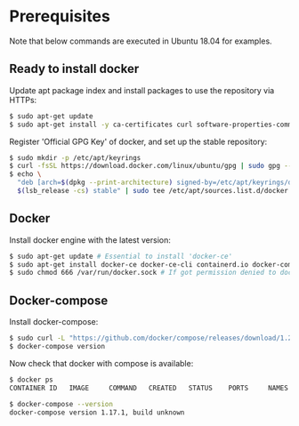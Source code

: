 # Prerequisites

Note that below commands are executed in Ubuntu 18.04 for examples.

## Ready to install docker

Update apt package index and install packages to use the repository via HTTPs:

```bash
$ sudo apt-get update
$ sudo apt-get install -y ca-certificates curl software-properties-common apt-transport-https gnupg lsb-release
```

Register 'Official GPG Key' of docker, and set up the stable repository:

```bash
$ sudo mkdir -p /etc/apt/keyrings
$ curl -fsSL https://download.docker.com/linux/ubuntu/gpg | sudo gpg --dearmor -o /etc/apt/keyrings/docker.gpg
$ echo \
  "deb [arch=$(dpkg --print-architecture) signed-by=/etc/apt/keyrings/docker.gpg] https://download.docker.com/linux/ubuntu \
  $(lsb_release -cs) stable" | sudo tee /etc/apt/sources.list.d/docker.list > /dev/null
```

## Docker

Install docker engine with the latest version:

```bash
$ sudo apt-get update # Essential to install 'docker-ce'
$ sudo apt-get install docker-ce docker-ce-cli containerd.io docker-compose-plugin
$ sudo chmod 666 /var/run/docker.sock # If got permission denied to docker daemon socket
```

## Docker-compose

Install docker-compose:

```bash
$ sudo curl -L "https://github.com/docker/compose/releases/download/1.24.0/docker-compose-$(uname -s)-$(uname -m)" -o /usr/local/bin/docker-compose # '1.24.0' can be replaced with a specific version
$ docker-compose version
```

Now check that docker with compose is available:

```bash
$ docker ps
CONTAINER ID   IMAGE     COMMAND   CREATED   STATUS    PORTS     NAMES

$ docker-compose --version
docker-compose version 1.17.1, build unknown
```
